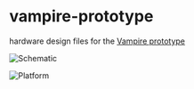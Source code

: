 # vampire-prototype
hardware design files for the [Vampire prototype](https://interstitial.coop/vampire)

![Schematic](https://cloud.interstitial.coop/index.php/s/bNRfM734y3o8sHT/preview)

![Platform](https://cloud.interstitial.coop/index.php/s/89dg2WMi5i4Ng4d/preview)
